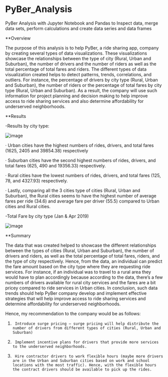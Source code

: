 # PyBer_Analysis

PyBer Analysis with Jupyter Notebook and Pandas to Inspect data, merge data sets, perform calculations and create data series and data frames

**Overview

The purpose of this analysis is to help PyBer, a ride sharing app, company by creating several types of data visualizations. These visualizations showcase the relationships between the type of city (Rural, Urban and Suburban), the number of drivers and the number of riders as well as the total percentage of total fares and riders. The different types of data visualization created helps to detect patterns, trends, correlations, and outliers. For instance, the percentage of drivers by city type (Rural, Urban and Suburban), the number of riders or the percentage of total fares by city type (Rural, Urban and Suburban). As a result, the company will use such information for project planning and decision making to help improve access to ride sharing services and also determine affordability for underserved neighborhoods.

**Results

-Results by city type:

![image](https://user-images.githubusercontent.com/89875689/144095111-e0932387-5712-4763-a34e-5dba67e444a8.png)


·        Urban cities have the highest numbers of rides, drivers, and total fares (1625, 2405 and 39854.38) respectively

·        Suburban cities have the second highest numbers of rides, drivers, and total fares (625, 490 and 19356.33) respectively.

·        Rural cities have the lowest numbers of rides, drivers, and total fares (125, 78, and 4327.93) respectively.

·        Lastly, comparing all the 3 cities type of cities (Rural, Urban and Suburban), the Rural cities seems to have the highest number of average fares per ride (34.6) and average fare per driver (55.5) compared to Urban cities and Rural cities.

-Total Fare by city type (Jan & Apr 2019)

 ![image](https://user-images.githubusercontent.com/89875689/144095173-8d556c83-1e5f-44ff-bf80-7cc0dd6988f4.png)


**Summary

The data that was created helped to showcase the different relationships between the types of cities (Rural, Urban and Suburban), the number of drivers and riders, as well as the total percentage of total fares, riders, and the type of city respectively. Hence, from the data, an individual can predict the fare amount based on the city type where they are requesting ride services. For instance, if an individual was to travel to a rural area they would have to plan accordingly because according to the data, there’s a few numbers of drivers available for rural city services and the fares are a bit pricey compared to ride services in Urban cities. In conclusion, such data trends should help PyBer company develop and implement effective strategies that will help improve access to ride sharing services and determine affordability for underserved neighborhoods.

Hence, my recommendation to the company would be as follows:

1.      Introduce surge pricing – surge pricing will help distribute the number of drivers from different types of cities (Rural, Urban and Suburban)

2.      Implement incentive plans for drivers that provide more services to the underserved neighborhoods.

3.      Hire contractor drivers to work flexible hours (maybe more drivers are in the Urban and Suburban cities based on work and school locations with the most traffic). Hence, with the flexible hours the contract drivers should be available to pick up the rides.

